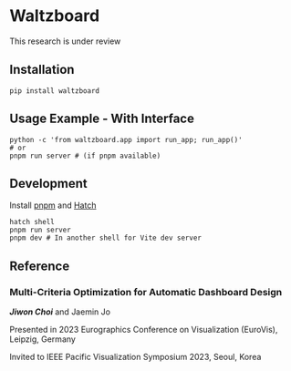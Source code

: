 # Waltzboard

This research is under review

## Installation

```shell
pip install waltzboard
```

## Usage Example - With Interface

```shell
python -c 'from waltzboard.app import run_app; run_app()'
# or
pnpm run server # (if pnpm available)
```

## Development

Install [pnpm](https://pnpm.io/installation) and [Hatch](https://hatch.pypa.io/latest/install/)

```shell
hatch shell
pnpm run server
pnpm dev # In another shell for Vite dev server
```

## Reference

### Multi-Criteria Optimization for Automatic Dashboard Design

**_Jiwon Choi_** and Jaemin Jo

Presented in 2023 Eurographics Conference on Visualization (EuroVis), Leipzig, Germany

Invited to IEEE Pacific Visualization Symposium 2023, Seoul, Korea
